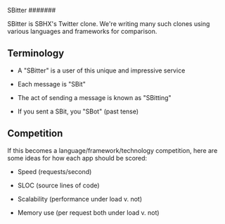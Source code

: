 SBitter
#######

SBitter is SBHX's Twitter clone.  We're writing many such clones using
various languages and frameworks for comparison.


Terminology
-----------

* A "SBitter" is a user of this unique and impressive service

* Each message is "SBit"

* The act of sending a message is known as "SBitting"

* If you sent a SBit, you "SBot" (past tense)


Competition
-----------

If this becomes a language/framework/technology competition, here are
some ideas for how each app should be scored:

* Speed (requests/second)

* SLOC (source lines of code)

* Scalability (performance under load v. not)

* Memory use (per request both under load v. not)
